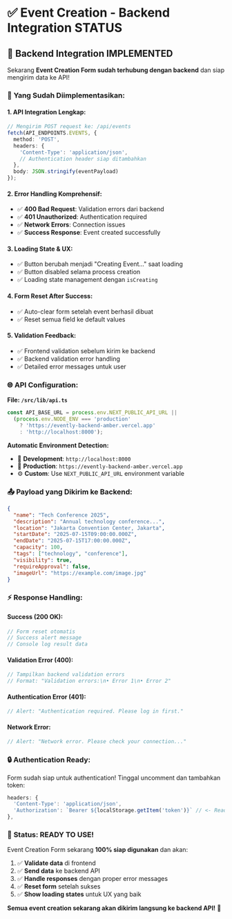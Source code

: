 # ✅ Event Creation - Backend Integration STATUS

## 📡 Backend Integration IMPLEMENTED

Sekarang **Event Creation Form sudah terhubung dengan backend** dan siap mengirim data ke API!

### 🎯 **Yang Sudah Diimplementasikan:**

#### 1. **API Integration Lengkap:**
```typescript
// Mengirim POST request ke: /api/events
fetch(API_ENDPOINTS.EVENTS, {
  method: 'POST',
  headers: { 
    'Content-Type': 'application/json',
    // Authentication header siap ditambahkan
  },
  body: JSON.stringify(eventPayload)
});
```

#### 2. **Error Handling Komprehensif:**
- ✅ **400 Bad Request**: Validation errors dari backend
- ✅ **401 Unauthorized**: Authentication required  
- ✅ **Network Errors**: Connection issues
- ✅ **Success Response**: Event created successfully

#### 3. **Loading State & UX:**
- ✅ Button berubah menjadi "Creating Event..." saat loading
- ✅ Button disabled selama process creation
- ✅ Loading state management dengan `isCreating`

#### 4. **Form Reset After Success:**
- ✅ Auto-clear form setelah event berhasil dibuat
- ✅ Reset semua field ke default values

#### 5. **Validation Feedback:**
- ✅ Frontend validation sebelum kirim ke backend
- ✅ Backend validation error handling
- ✅ Detailed error messages untuk user

### 🌐 **API Configuration:**

**File: `/src/lib/api.ts`**
```typescript
const API_BASE_URL = process.env.NEXT_PUBLIC_API_URL || 
  (process.env.NODE_ENV === 'production' 
    ? 'https://evently-backend-amber.vercel.app' 
    : 'http://localhost:8000');
```

**Automatic Environment Detection:**
- 🔧 **Development**: `http://localhost:8000`
- 🚀 **Production**: `https://evently-backend-amber.vercel.app`
- ⚙️ **Custom**: Use `NEXT_PUBLIC_API_URL` environment variable

### 📤 **Payload yang Dikirim ke Backend:**

```json
{
  "name": "Tech Conference 2025",
  "description": "Annual technology conference...", 
  "location": "Jakarta Convention Center, Jakarta",
  "startDate": "2025-07-15T09:00:00.000Z",
  "endDate": "2025-07-15T17:00:00.000Z",
  "capacity": 100,
  "tags": ["technology", "conference"],
  "visibility": true,
  "requireApproval": false,
  "imageUrl": "https://example.com/image.jpg"
}
```

### ⚡ **Response Handling:**

#### **Success (200 OK):**
```javascript
// Form reset otomatis
// Success alert message
// Console log result data
```

#### **Validation Error (400):**
```javascript
// Tampilkan backend validation errors
// Format: "Validation errors:\n• Error 1\n• Error 2"
```

#### **Authentication Error (401):**
```javascript
// Alert: "Authentication required. Please log in first."
```

#### **Network Error:**
```javascript
// Alert: "Network error. Please check your connection..."
```

### 🔒 **Authentication Ready:**

Form sudah siap untuk authentication! Tinggal uncomment dan tambahkan token:

```typescript
headers: { 
  'Content-Type': 'application/json',
  'Authorization': `Bearer ${localStorage.getItem('token')}` // <- Ready!
},
```

### 🚀 **Status: READY TO USE!**

Event Creation Form sekarang **100% siap digunakan** dan akan:

1. ✅ **Validate data** di frontend
2. ✅ **Send data** ke backend API  
3. ✅ **Handle responses** dengan proper error messages
4. ✅ **Reset form** setelah sukses
5. ✅ **Show loading states** untuk UX yang baik

**Semua event creation sekarang akan dikirim langsung ke backend API!** 🎉
